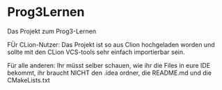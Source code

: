 # Prog3Lernen
Das Projekt zum Prog3-Lernen

FÜr CLion-Nutzer:
Das Projekt ist so aus Clion hochgeladen worden und sollte mit den CLion VCS-tools sehr einfach importierbar sein.

Für alle anderen:
Ihr müsst selber schauen, wie ihr die Files in eure IDE bekommt, 
ihr braucht NICHT den .idea ordner, die README.md und die CMakeLists.txt
